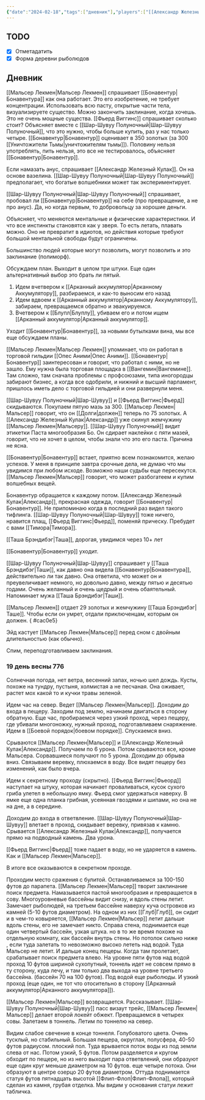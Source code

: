 ```yaml
---
{"date":"2024-02-18","tags":["дневник"],"players":["[[Александр Железный Кулак\|Александр Железный Кулак]]","[[Мальсер Лекмен\|Мальсер Лекмен]]","[[Фьерд Виггинс\|Фьерд Виггинс]]","[[Шар-Шувуу Полуночный\|Шар-Шувуу Полуночный]]"],"campaign":"Школа приключенцев Безелота. Переплетенные судьбы","world-date":"18 день весны 776","world-time-start":"вечер.","previous-session":"[[11 февраля 2024]]","next-session":"[[25 февраля 2024]]","dg-publish":true,"permalink":"/18-fevralya-2024/","dgPassFrontmatter":true}
---
```



## TODO
- [x] Отметадатить
- [x] Форма деревни рыболюдов

## Дневник
[[Мальсер Лекмен\|Мальсер Лекмен]] спрашивает [[Бонавентур\|Бонавентура]] как она работает. Это его изобретение, не требует концентрации. Использовать всю пасту, открытые части тела, визуализируете существо. Можно закончить заклинание, когда хочешь. Это не очень мощные существа. [[Фьерд Виггинс]] спрашивает сколько стоит? Объясняет вместе с [[Шар-Шувуу Полуночный\|Шар-Шувуу Полуночный]], что это нужно, чтобы больше купить, раз у нас только четыре. [[Бонавентур\|Бонавентур]] оценивает в 350 золотых (за 300 [[Уничтожители Тьмы\|уничтожителям тьмы]]). Половину нельзя употреблять, пить нельзя, это все не тестировалось, объясняет [[Бонавентур\|Бонавентур]].

Если намазать анус, спрашивает [[Александр Железный Кулак]]. Он на основе вазелина. [[Шар-Шувуу Полуночный\|Шар-Шувуу Полуночный]] предполагает, что богатые волшебники может так экспериментирует. 

[[Шар-Шувуу Полуночный\|Шар-Шувуу Полуночный]] спрашивает, пробовал ли [[Бонавентур\|Бонавентур]] на себе (про превращение, а не про анус). Да, но когда первым, то добровольцу за хорошие деньги.

Объясняет, что меняются ментальные и физические характеристики. И что все инстинкты становятся как у зверя. То есть летать, плавать можно. Оно не превратит в идиотов, но действия которые требуют большой ментальной свободы будут ограничены. 

Большинство людей которые могут позволить, могут позволить и это заклинание (полиморф).

Обсуждаем план. Выходит в целом три штуки. Еще один альтернативный выбор это брать ли пятый.
1) Идем вчетвером к [[Арканный аккумулятор\|Арканному Аккумулятору]], разбираемся, и как-то выносим его назад
2) Идем вдвоем к [[Арканный аккумулятор\|Арканному Аккумулятору]], забираем, превращаемся обратно и эвакуируемся.
3) Вчетвером к [[Блупл\|Блуплу]], убиваем его и потом ищем [[Арканный аккумулятор\|Арканный аккумулятор]].

Уходит [[Бонавентур\|Бонавентур]], за новыми бутылками вина, мы все еще обсуждаем планы. 

[[Мальсер Лекмен\|Мальсер Лекмен]] упоминает, что он работал в торговой гильдии [[Опес Аними\|Опес Аними]]. [[Бонавентур\|Бонавентур]] заинтересован и говорит, что работал с ними, но не зашло. Ему нужна была торговая площадка в [[Вангемин\|Вангемине]]. Там сложно, там сначала проблемы с профсоюзами, типа иногородцы забирают бизнес, а когда все одобрили, и нижний и высший парламент, пришлось иметь дело с торговой гильдией и они развернули меня. 

[[Шар-Шувуу Полуночный\|Шар-Шувуу]] и [[Фьерд Виггинс\|Фьерд]] скидываются. Покупаем пятую мазь за 300. [[Мальсер Лекмен\|Мальсер]] говорит, что он [[Долги\|должен]] теперь по 75 золотых. А [[Александр Железный Кулак\|Александр]] уже скинул жемчужину [[Мальсер Лекмен\|Мальсеру]]. [[Шар-Шувуу Полуночный]] видит этикетки Паста многообразия Бо. Он сдирает наклейки с пяти мазей, говорит, что не хочет в целом, чтобы знали что это его паста. Причина не ясна.

[[Бонавентур\|Бонавентур]] встает, приятно всем познакомится, желаю успехов. У меня в принципе завтра срочные дела, не думаю что мы увидимся при любом исходе. Возможно наши судьбы еще пересекутся. [[Мальсер Лекмен\|Мальсер]] говорит, что может разбогатеем и купим волшебных вещей.

Бонавентур обращается к каждому потом. [[Александр Железный Кулак\|Александр]], прекрасная одежда, говорит [[Бонавентур\|Бонавентур]]. Не припоминаю когда в последний раз видел такого тифлинга. [[Шар-Шувуу Полуночный\|Шар-Шувуу]] тоже ничего, нравится плащ, [[Фьерд Виггинс\|Фьерд]], поменяй прическу. Пребудет с вами [[Тимора\|Тимора]]. 

[[Таша Брэндибэг\|Таша]], дорогая, увидимся через 10+ лет

[[Бонавентур\|Бонавентур]] уходит.

[[Шар-Шувуу Полуночный\|Шар-Шувуу]] спрашивает у [[Таша Брэндибэг\|Таши]], как давно она видела [[Бонавентур\|Бонавентура]], действительно ли так давно. Она ответила, что может он и преувеличивает немного, но довольно давно, между пятью и десятью годами. Очень желанный и очень щедрый и очень обаятельный. Напоминает мужа [[Таша Брэндибэг\|Таши]]. 

[[Мальсер Лекмен]] отдает 29 золотых и жемчужину [[Таша Брэндибэг\|Таше]]. Чтобы если он умрет, отдали приключенцам, которым он должен.
{ #cac0e5}


Эйд кастует [[Мальсер Лекмен\|Мальсер]] перед сном с двойным длительностью (как обычно).

Спим, переподготавливаем заклинания. 
### 19 день весны 776

Солнечная погода, нет ветра, весенний запах, ночью шел дождь. Кусты, похоже на тундру, пустыня, холмистая а не песчаная. Она оживает, растет мох какой то и кучки травы зеленой. 

Идем час на север. Ведет [[Мальсер Лекмен\|Мальсер]]. Доходим до входа в пещеру. Заходим под землю, начинаем двигаться в сторону обратную. Еще час, пробираемся через узкий проход, через пещеру, где убивали многоножку, нужный проход, подготавливаем снаряжение. Идем в [[Боевой порядок\|боевом порядке]]. Спускаемся вниз. 

Срываются [[Мальсер Лекмен\|Мальсер]] и [[Александр Железный Кулак\|Александр]]. Получаем по 6 урона. Потом срываются все, кроме Мальсера. Сорвавшиеся получают по 5 урона. Доходим до обрыва вниз. Связываем веревку, плюхаемся в воду. Все видят пещеру без изменений, как было вчера. 

Идем к секретному проходу (скрытно). [[Фьерд Виггинс\|Фьеорд]] наступает на штуку, которая начинает проваливаться, кусок сухого гриба улетел в небольшую ямку. Фьерд смог удержаться наверху. В ямке еще одна планка грибная, усеянная гвоздями и шипами, но она не на дне, а в середине. 

Доходим до входа в ответвление. [[Шар-Шувуу Полуночный\|Шар-Шувуу]] влетает в проход, скидывает веревку, привязав к камню. Срывается [[Александр Железный Кулак\|Александр]], получается прямо на подводный камень. Два урона. 

[[Фьерд Виггинс\|Фьерд]] тоже падает в воду, но не ударяется в камень. Как и [[Мальсер Лекмен\|Мальсер]].

В итоге все оказываются в секретном проходе.

Проходим место сражения с булитой. Останавливаемся за 100-150 футов до парапета. [[Мальсер Лекмен\|Мальсер]] творит заклинание поиск предмета. Намазывается пастой многообразия и превращается в сову. Многоуровневые бассейны видит снизу, и вдоль стены летит. Замечает рыболюдей, на третьем бассейне наверху куча островков из камней (5-10 футов диаметром). На одном из них [[Глуб\|Глуб]], он сидит и в чем-то ковыряется, [[Мальсер Лекмен\|Мальсер]] летит дальше вдоль стены, его не замечает никто. Справа стена, поднимается еще один четвертый бассейн, узкая штука. но в то же время похоже на отдельную комнату, как бассейн внутрь стены. Но потолок сильно ниже , если туда залетать то невозможно высоко лететь над водой. Туда Мальсер не летит. И дальше конец пещеры. Когда там пролетает, срабатывает поиск предмета влево. На уровне пяти футов над водой проход 10 футов шириной сухопутный, тоннель идет не совсем прямо в ту сторону, куда лечу, и там только два выхода на уровне третьего бассейна. (бассейн 70 на 100 футов). Под водой еще рыболюды. И узкий проход (еще один, не тот что отосительно в сторону [[Арканный аккумулятор\|Арканного аккумулятора]]). 

[[Мальсер Лекмен\|Мальсер]] возвращается. Рассказывает. [[Шар-Шувуу Полуночный\|Шар-Шувуу]] пасс визаут трейс, [[Мальсер Лекмен\|Мальсер]] делает второй локейт обжект. Превращаемся в четырех совы. Залетаем в тоннель. Летим по тоннелю на север. 

Видим слабое свечение в конце тоннеля. Голубоватого цвета. Очень тусклый, но стабильный. Большая пещера, округлая, полусфера, 40-50 футов радиусом. плоский пол. Туда врывается поток воды из под земли слева от нас. Потом узкий, 5 футов. Потом разделяется и кругом обходит по пещере, но из него выходит пара ответвлений, они образуют еще один круг меньше диаметром на 10 футов. еще четыре потока. Они образуют в центре озерцо 20 футов диаметром. Оттуда поднимается статуя футов пятнадцать высотой [[Флип-Флоп\|Флип-Флопа]], который сделан из камня, грубая отделка. Мы видим у основания статуи лежит табличка. 